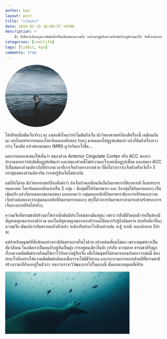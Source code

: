 ```yaml
---
author: kyo
layout: post
title: "ทำไมเฮิร์ท"
date: 2018-02-16 16:09:57 +0700
description: >
    นี่ๆ ก็เห็นว่าเดือนกุมภาพันธ์เนี่ยเป็นเดือนของความรัก แต่จะมาพูดถึงความรักมันก็จะดูธรรมดาไป วันนี้จะมาเล่าเรื่องว่าทำไมคนเราถึงเฮิร์ทกันดีกว่า...
categories: [reallife]
tags: [tidbit, kyo]
comments: true
---
```

<img src="/assets/img/authors/kyo/2018-02-16/hurt_200x200.jpg" alt="Why do we hurt?" style="border-radius:50%">

ไอ้เฮิร์ทเนี่ยมันเจ็บจริงๆ นะ แต่สงสัยไหมว่าทำไมมันถึงเจ็บ นักวิทยาศาสตร์ก็สงสัยเรื่องนี้
เหมือนกันนะ เขาก็เลยทำการทดลองโดยจับคนอกหักสดๆ ร้อนๆ มาทดลองให้ดูรูปแฟนเก่า
แล้วก็คิดถึงเรื่องราวเก่าๆ ในอดีต แล้วสแกนสมอง (MRI) ดูว่าเกิดอะไรขึ้น...

ผลการทดลองแสดงให้เห็นว่า สมองส่วน Anterior Cingulate Cortex หรือ ACC ของเรา
ทำงานมากกว่าปกติเมื่อดูรูปแฟนเก่า และสมองส่วนนี้ไม่ทำงานอะไรเลยเมื่อดูรูปเพื่อน และสมอง ACC ก็เป็นสมองส่วนเดียวกับที่ทำงานเวลาที่เราเจ็บปวดทางกายด้วย ก็คือไม่ว่าเราจะเจ็บตัวหรือเจ็บใจ ก็กระตุ้นสมองส่วนเดียวกัน เราเลยรู้สึกเจ็บไม่ต่างกัน

แต่ก็ยังไม่จบ นักวิทยาศาสตร์ก็สงสัยต่อว่า ถ้าเจ็บปวดเหมือนกันงั้นกินยาพาราก็ต้องหายสิ
ก็เลยทำการทดลองต่อ โดยจับคนอกหักแบ่งเป็น 2 กลุ่ม - มีกลุ่มที่ให้กินยาพารา
และ อีกกลุ่มให้กินยาหลอกๆ เป็นเม็ดแป้ง แล้วก็มาทดลองสแกนสมอง ผลออกมาว่า กลุ่มคนอกหักที่กินยาพารามีอาการเฮิร์ทและความเจ็บปวดน้อยลงกว่ากลุ่มคนอกหักที่กินยาพาราหลอกๆ สรุปได้ว่าการกินยาพาราสามารถช่วยรักษาอาการเจ็บทางการเฮิร์ทได้จริงๆ

ความเจ็บที่ธรรมชาติสร้างมาให้เราเนี่ยมันมีประโยชน์ของมันอยู่นะ เพราะว่าสิ่งมีชีวิตทุกตัวจำเป็นต้องมีสัญชาตญาณการเอาตัวรวด และในสัญชาตญาณการเอาตัวรอดก็คือการรับรู้ถึงอันตราย สำหรับสัตว์อื่นๆ ความเจ็บ มันแปลว่าอันตรายมาถึงตัวแล้ว จะต้องรีบทำอะไรสักอย่างเช่น จะสู้ จะหนี จะแกล้งตาย ก็ทำซะ

แต่สำหรับมนุษย์ที่ซับซ้อนอย่างเรามีอันตรายภายในใจด้วย อย่างเช่นเพื่อนไม่คบ เพราะมนุษย์เราเป็นสัตว์สังคม ในอดีตเราเป็นคนป่าอยู่กันเป็นฝูง การอยู่คนเดียวในป่า เท่ากับ ความตาย ธรรมชาติจึงผูกเรื่องความสัมพันธ์ทางสังคมให้เราไว้กับความรู้สึกเจ็บ เพื่อให้มนุษย์ไม่สามารถทนกับสภาวะเช่นนี้ ต้องทำอะไรสักอย่างให้ความสัมพันธ์กลับมาเพื่อเราจะได้มีชีวิตรอด และกระบวนการหลายล้านปีที่ธรรมชาติสร้างเรามาก็ยังคงอยู่ในตัวเรา จนกว่าเราจะวิวัฒนาการไปในแบบนี้ นั้นแหละเหตุผลที่เฮิร์ท

![Hurt - Ending Image](/assets/img/authors/kyo/2018-02-16/hurt_400x200.jpg)

